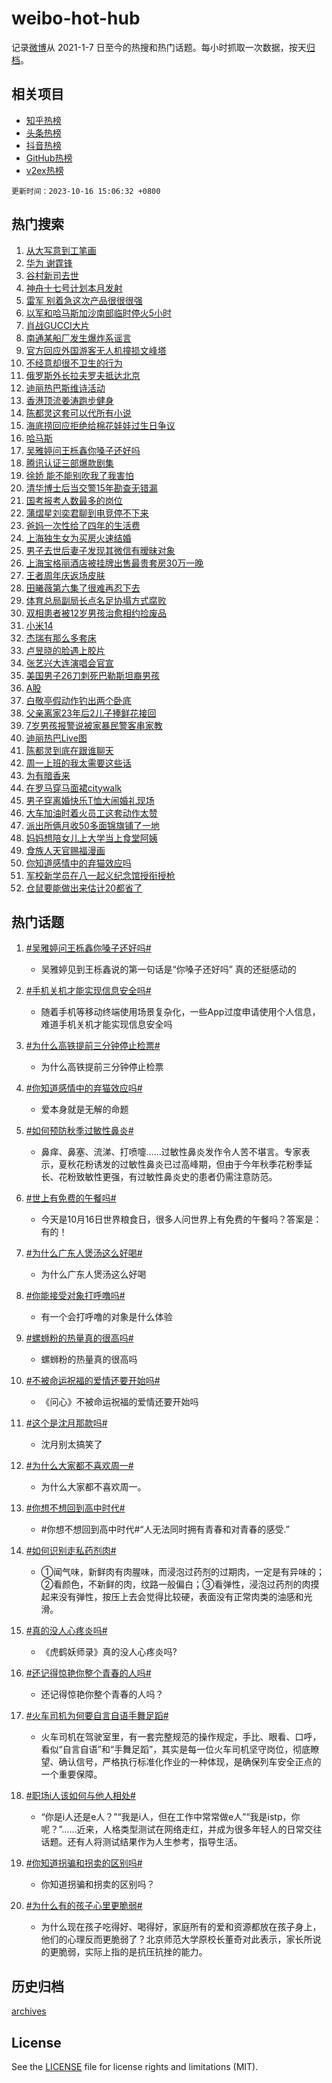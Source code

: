 # weibo-hot-hub

记录[微博](https://www.weibo.com)从 2021-1-7 日至今的热搜和热门话题。每小时抓取一次数据，按天[归档](archives)。

## 相关项目

- [知乎热榜](https://github.com/lonnyzhang423/zhihu-hot-hub)
- [头条热榜](https://github.com/lonnyzhang423/toutiao-hot-hub)
- [抖音热榜](https://github.com/lonnyzhang423/douyin-hot-hub)
- [GitHub热榜](https://github.com/lonnyzhang423/github-hot-hub)
- [v2ex热榜](https://github.com/lonnyzhang423/v2ex-hot-hub)


`更新时间：2023-10-16 15:06:32 +0800`

## 热门搜索

1. [从大写意到工笔画](https://m.weibo.cn/search?containerid=100103type%3D1%26t%3D10%26q%3D%23%E4%BB%8E%E5%A4%A7%E5%86%99%E6%84%8F%E5%88%B0%E5%B7%A5%E7%AC%94%E7%94%BB%23&stream_entry_id=51&isnewpage=1&extparam=seat%3D1%26filter_type%3Drealtimehot%26pos%3D0%26c_type%3D51%26q%3D%2523%25E4%25BB%258E%25E5%25A4%25A7%25E5%2586%2599%25E6%2584%258F%25E5%2588%25B0%25E5%25B7%25A5%25E7%25AC%2594%25E7%2594%25BB%2523%26dgr%3D0%26stream_entry_id%3D51%26cate%3D10103%26display_time%3D1697439991%26pre_seqid%3D1697439991009018437203)
1. [华为 谢霆锋](https://m.weibo.cn/search?containerid=100103type%3D1%26t%3D10%26q%3D%E5%8D%8E%E4%B8%BA+%E8%B0%A2%E9%9C%86%E9%94%8B&stream_entry_id=31&isnewpage=1&extparam=seat%3D1%26stream_entry_id%3D31%26c_type%3D31%26band_rank%3D1%26cate%3D5001%26filter_type%3Drealtimehot%26pos%3D0%26lcate%3D5001%26q%3D%25E5%258D%258E%25E4%25B8%25BA%2520%25E8%25B0%25A2%25E9%259C%2586%25E9%2594%258B%26dgr%3D0%26realpos%3D1%26flag%3D2%26display_time%3D1697439991%26pre_seqid%3D1697439991009018437203)
1. [谷村新司去世](https://m.weibo.cn/search?containerid=100103type%3D1%26t%3D10%26q%3D%23%E8%B0%B7%E6%9D%91%E6%96%B0%E5%8F%B8%E5%8E%BB%E4%B8%96%23&stream_entry_id=31&isnewpage=1&extparam=seat%3D1%26stream_entry_id%3D31%26c_type%3D31%26band_rank%3D2%26cate%3D5001%26filter_type%3Drealtimehot%26pos%3D1%26lcate%3D5001%26q%3D%2523%25E8%25B0%25B7%25E6%259D%2591%25E6%2596%25B0%25E5%258F%25B8%25E5%258E%25BB%25E4%25B8%2596%2523%26dgr%3D0%26realpos%3D2%26flag%3D1%26display_time%3D1697439991%26pre_seqid%3D1697439991009018437203)
1. [神舟十七号计划本月发射](https://m.weibo.cn/search?containerid=100103type%3D1%26t%3D10%26q%3D%23%E7%A5%9E%E8%88%9F%E5%8D%81%E4%B8%83%E5%8F%B7%E8%AE%A1%E5%88%92%E6%9C%AC%E6%9C%88%E5%8F%91%E5%B0%84%23&stream_entry_id=31&isnewpage=1&extparam=seat%3D1%26stream_entry_id%3D31%26c_type%3D31%26band_rank%3D3%26cate%3D5001%26filter_type%3Drealtimehot%26pos%3D2%26lcate%3D5001%26q%3D%2523%25E7%25A5%259E%25E8%2588%259F%25E5%258D%2581%25E4%25B8%2583%25E5%258F%25B7%25E8%25AE%25A1%25E5%2588%2592%25E6%259C%25AC%25E6%259C%2588%25E5%258F%2591%25E5%25B0%2584%2523%26dgr%3D0%26realpos%3D3%26flag%3D0%26display_time%3D1697439991%26pre_seqid%3D1697439991009018437203)
1. [雷军 别着急这次产品很很很强](https://m.weibo.cn/search?containerid=100103type%3D1%26t%3D10%26q%3D%E9%9B%B7%E5%86%9B+%E5%88%AB%E7%9D%80%E6%80%A5%E8%BF%99%E6%AC%A1%E4%BA%A7%E5%93%81%E5%BE%88%E5%BE%88%E5%BE%88%E5%BC%BA&stream_entry_id=31&isnewpage=1&extparam=seat%3D1%26stream_entry_id%3D31%26c_type%3D31%26band_rank%3D4%26cate%3D5001%26filter_type%3Drealtimehot%26pos%3D3%26lcate%3D5001%26q%3D%25E9%259B%25B7%25E5%2586%259B%2520%25E5%2588%25AB%25E7%259D%2580%25E6%2580%25A5%25E8%25BF%2599%25E6%25AC%25A1%25E4%25BA%25A7%25E5%2593%2581%25E5%25BE%2588%25E5%25BE%2588%25E5%25BE%2588%25E5%25BC%25BA%26dgr%3D0%26realpos%3D4%26flag%3D1%26display_time%3D1697439991%26pre_seqid%3D1697439991009018437203)
1. [以军和哈马斯加沙南部临时停火5小时](https://m.weibo.cn/search?containerid=100103type%3D1%26t%3D10%26q%3D%23%E4%BB%A5%E5%86%9B%E5%92%8C%E5%93%88%E9%A9%AC%E6%96%AF%E5%8A%A0%E6%B2%99%E5%8D%97%E9%83%A8%E4%B8%B4%E6%97%B6%E5%81%9C%E7%81%AB5%E5%B0%8F%E6%97%B6%23&stream_entry_id=31&isnewpage=1&extparam=seat%3D1%26stream_entry_id%3D31%26c_type%3D31%26band_rank%3D5%26cate%3D5001%26filter_type%3Drealtimehot%26pos%3D4%26lcate%3D5001%26q%3D%2523%25E4%25BB%25A5%25E5%2586%259B%25E5%2592%258C%25E5%2593%2588%25E9%25A9%25AC%25E6%2596%25AF%25E5%258A%25A0%25E6%25B2%2599%25E5%258D%2597%25E9%2583%25A8%25E4%25B8%25B4%25E6%2597%25B6%25E5%2581%259C%25E7%2581%25AB5%25E5%25B0%258F%25E6%2597%25B6%2523%26dgr%3D0%26realpos%3D5%26flag%3D1%26display_time%3D1697439991%26pre_seqid%3D1697439991009018437203)
1. [肖战GUCCI大片](https://m.weibo.cn/search?containerid=100103type%3D1%26t%3D10%26q%3D%E8%82%96%E6%88%98GUCCI%E5%A4%A7%E7%89%87&stream_entry_id=31&isnewpage=1&extparam=seat%3D1%26stream_entry_id%3D31%26c_type%3D31%26band_rank%3D6%26cate%3D5001%26filter_type%3Drealtimehot%26pos%3D5%26lcate%3D5001%26q%3D%25E8%2582%2596%25E6%2588%2598GUCCI%25E5%25A4%25A7%25E7%2589%2587%26dgr%3D0%26realpos%3D6%26flag%3D1%26display_time%3D1697439991%26pre_seqid%3D1697439991009018437203)
1. [南通某船厂发生爆炸系谣言](https://m.weibo.cn/search?containerid=100103type%3D1%26t%3D10%26q%3D%23%E5%8D%97%E9%80%9A%E6%9F%90%E8%88%B9%E5%8E%82%E5%8F%91%E7%94%9F%E7%88%86%E7%82%B8%E7%B3%BB%E8%B0%A3%E8%A8%80%23&stream_entry_id=31&isnewpage=1&extparam=seat%3D1%26stream_entry_id%3D31%26c_type%3D31%26band_rank%3D7%26cate%3D5001%26filter_type%3Drealtimehot%26is_ad_pos%3D1%26pos%3D6%26q%3D%2523%25E5%258D%2597%25E9%2580%259A%25E6%259F%2590%25E8%2588%25B9%25E5%258E%2582%25E5%258F%2591%25E7%2594%259F%25E7%2588%2586%25E7%2582%25B8%25E7%25B3%25BB%25E8%25B0%25A3%25E8%25A8%2580%2523%26dgr%3D0%26lcate%3D5001%26adid%3D207910%26display_time%3D1697439991%26pre_seqid%3D1697439991009018437203)
1. [官方回应外国游客无人机撞损文峰塔](https://m.weibo.cn/search?containerid=100103type%3D1%26t%3D10%26q%3D%23%E5%AE%98%E6%96%B9%E5%9B%9E%E5%BA%94%E5%A4%96%E5%9B%BD%E6%B8%B8%E5%AE%A2%E6%97%A0%E4%BA%BA%E6%9C%BA%E6%92%9E%E6%8D%9F%E6%96%87%E5%B3%B0%E5%A1%94%23&stream_entry_id=31&isnewpage=1&extparam=seat%3D1%26stream_entry_id%3D31%26c_type%3D31%26band_rank%3D7%26cate%3D5001%26filter_type%3Drealtimehot%26pos%3D7%26lcate%3D5001%26q%3D%2523%25E5%25AE%2598%25E6%2596%25B9%25E5%259B%259E%25E5%25BA%2594%25E5%25A4%2596%25E5%259B%25BD%25E6%25B8%25B8%25E5%25AE%25A2%25E6%2597%25A0%25E4%25BA%25BA%25E6%259C%25BA%25E6%2592%259E%25E6%258D%259F%25E6%2596%2587%25E5%25B3%25B0%25E5%25A1%2594%2523%26dgr%3D0%26realpos%3D7%26flag%3D1%26display_time%3D1697439991%26pre_seqid%3D1697439991009018437203)
1. [不经意却很不卫生的行为](https://m.weibo.cn/search?containerid=100103type%3D1%26t%3D10%26q%3D%23%E4%B8%8D%E7%BB%8F%E6%84%8F%E5%8D%B4%E5%BE%88%E4%B8%8D%E5%8D%AB%E7%94%9F%E7%9A%84%E8%A1%8C%E4%B8%BA%23&stream_entry_id=31&isnewpage=1&extparam=seat%3D1%26stream_entry_id%3D31%26c_type%3D31%26band_rank%3D8%26cate%3D5001%26filter_type%3Drealtimehot%26pos%3D8%26lcate%3D5001%26q%3D%2523%25E4%25B8%258D%25E7%25BB%258F%25E6%2584%258F%25E5%258D%25B4%25E5%25BE%2588%25E4%25B8%258D%25E5%258D%25AB%25E7%2594%259F%25E7%259A%2584%25E8%25A1%258C%25E4%25B8%25BA%2523%26dgr%3D0%26realpos%3D8%26flag%3D0%26display_time%3D1697439991%26pre_seqid%3D1697439991009018437203)
1. [俄罗斯外长拉夫罗夫抵达北京](https://m.weibo.cn/search?containerid=100103type%3D1%26t%3D10%26q%3D%23%E4%BF%84%E7%BD%97%E6%96%AF%E5%A4%96%E9%95%BF%E6%8B%89%E5%A4%AB%E7%BD%97%E5%A4%AB%E6%8A%B5%E8%BE%BE%E5%8C%97%E4%BA%AC%23&stream_entry_id=31&isnewpage=1&extparam=seat%3D1%26stream_entry_id%3D31%26c_type%3D31%26band_rank%3D9%26cate%3D5001%26filter_type%3Drealtimehot%26pos%3D9%26lcate%3D5001%26q%3D%2523%25E4%25BF%2584%25E7%25BD%2597%25E6%2596%25AF%25E5%25A4%2596%25E9%2595%25BF%25E6%258B%2589%25E5%25A4%25AB%25E7%25BD%2597%25E5%25A4%25AB%25E6%258A%25B5%25E8%25BE%25BE%25E5%258C%2597%25E4%25BA%25AC%2523%26dgr%3D0%26realpos%3D9%26flag%3D1%26display_time%3D1697439991%26pre_seqid%3D1697439991009018437203)
1. [迪丽热巴斯维诗活动](https://m.weibo.cn/search?containerid=100103type%3D1%26t%3D10%26q%3D%E8%BF%AA%E4%B8%BD%E7%83%AD%E5%B7%B4%E6%96%AF%E7%BB%B4%E8%AF%97%E6%B4%BB%E5%8A%A8&stream_entry_id=31&isnewpage=1&extparam=seat%3D1%26stream_entry_id%3D31%26c_type%3D31%26band_rank%3D10%26cate%3D5001%26filter_type%3Drealtimehot%26pos%3D10%26lcate%3D5001%26q%3D%25E8%25BF%25AA%25E4%25B8%25BD%25E7%2583%25AD%25E5%25B7%25B4%25E6%2596%25AF%25E7%25BB%25B4%25E8%25AF%2597%25E6%25B4%25BB%25E5%258A%25A8%26dgr%3D0%26realpos%3D10%26flag%3D1%26display_time%3D1697439991%26pre_seqid%3D1697439991009018437203)
1. [香港顶流姜涛跑步健身](https://m.weibo.cn/search?containerid=100103type%3D1%26t%3D10%26q%3D%23%E9%A6%99%E6%B8%AF%E9%A1%B6%E6%B5%81%E5%A7%9C%E6%B6%9B%E8%B7%91%E6%AD%A5%E5%81%A5%E8%BA%AB%23&stream_entry_id=31&isnewpage=1&extparam=seat%3D1%26stream_entry_id%3D31%26c_type%3D31%26band_rank%3D11%26cate%3D5001%26filter_type%3Drealtimehot%26pos%3D11%26lcate%3D5001%26q%3D%2523%25E9%25A6%2599%25E6%25B8%25AF%25E9%25A1%25B6%25E6%25B5%2581%25E5%25A7%259C%25E6%25B6%259B%25E8%25B7%2591%25E6%25AD%25A5%25E5%2581%25A5%25E8%25BA%25AB%2523%26dgr%3D0%26realpos%3D11%26flag%3D2%26display_time%3D1697439991%26pre_seqid%3D1697439991009018437203)
1. [陈都灵这套可以代所有小说](https://m.weibo.cn/search?containerid=100103type%3D1%26t%3D10%26q%3D%E9%99%88%E9%83%BD%E7%81%B5%E8%BF%99%E5%A5%97%E5%8F%AF%E4%BB%A5%E4%BB%A3%E6%89%80%E6%9C%89%E5%B0%8F%E8%AF%B4&stream_entry_id=31&isnewpage=1&extparam=seat%3D1%26stream_entry_id%3D31%26c_type%3D31%26band_rank%3D12%26cate%3D5001%26filter_type%3Drealtimehot%26pos%3D12%26lcate%3D5001%26q%3D%25E9%2599%2588%25E9%2583%25BD%25E7%2581%25B5%25E8%25BF%2599%25E5%25A5%2597%25E5%258F%25AF%25E4%25BB%25A5%25E4%25BB%25A3%25E6%2589%2580%25E6%259C%2589%25E5%25B0%258F%25E8%25AF%25B4%26dgr%3D0%26realpos%3D12%26flag%3D2%26display_time%3D1697439991%26pre_seqid%3D1697439991009018437203)
1. [海底捞回应拒绝给棉花娃娃过生日争议](https://m.weibo.cn/search?containerid=100103type%3D1%26t%3D10%26q%3D%23%E6%B5%B7%E5%BA%95%E6%8D%9E%E5%9B%9E%E5%BA%94%E6%8B%92%E7%BB%9D%E7%BB%99%E6%A3%89%E8%8A%B1%E5%A8%83%E5%A8%83%E8%BF%87%E7%94%9F%E6%97%A5%E4%BA%89%E8%AE%AE%23&stream_entry_id=31&isnewpage=1&extparam=seat%3D1%26stream_entry_id%3D31%26c_type%3D31%26band_rank%3D13%26cate%3D5001%26filter_type%3Drealtimehot%26pos%3D13%26lcate%3D5001%26q%3D%2523%25E6%25B5%25B7%25E5%25BA%2595%25E6%258D%259E%25E5%259B%259E%25E5%25BA%2594%25E6%258B%2592%25E7%25BB%259D%25E7%25BB%2599%25E6%25A3%2589%25E8%258A%25B1%25E5%25A8%2583%25E5%25A8%2583%25E8%25BF%2587%25E7%2594%259F%25E6%2597%25A5%25E4%25BA%2589%25E8%25AE%25AE%2523%26dgr%3D0%26realpos%3D13%26flag%3D2%26display_time%3D1697439991%26pre_seqid%3D1697439991009018437203)
1. [哈马斯](https://m.weibo.cn/search?containerid=100103type%3D1%26t%3D10%26q%3D%23%E5%93%88%E9%A9%AC%E6%96%AF%23&stream_entry_id=31&isnewpage=1&extparam=seat%3D1%26stream_entry_id%3D31%26c_type%3D31%26band_rank%3D14%26cate%3D5001%26filter_type%3Drealtimehot%26pos%3D14%26lcate%3D5001%26q%3D%2523%25E5%2593%2588%25E9%25A9%25AC%25E6%2596%25AF%2523%26dgr%3D0%26realpos%3D14%26flag%3D0%26display_time%3D1697439991%26pre_seqid%3D1697439991009018437203)
1. [吴雅婷问王栎鑫你嗓子还好吗](https://m.weibo.cn/search?containerid=100103type%3D1%26t%3D10%26q%3D%23%E5%90%B4%E9%9B%85%E5%A9%B7%E9%97%AE%E7%8E%8B%E6%A0%8E%E9%91%AB%E4%BD%A0%E5%97%93%E5%AD%90%E8%BF%98%E5%A5%BD%E5%90%97%23&stream_entry_id=31&isnewpage=1&extparam=seat%3D1%26stream_entry_id%3D31%26c_type%3D31%26band_rank%3D15%26cate%3D5001%26filter_type%3Drealtimehot%26pos%3D15%26lcate%3D5001%26q%3D%2523%25E5%2590%25B4%25E9%259B%2585%25E5%25A9%25B7%25E9%2597%25AE%25E7%258E%258B%25E6%25A0%258E%25E9%2591%25AB%25E4%25BD%25A0%25E5%2597%2593%25E5%25AD%2590%25E8%25BF%2598%25E5%25A5%25BD%25E5%2590%2597%2523%26dgr%3D0%26realpos%3D15%26flag%3D2%26display_time%3D1697439991%26pre_seqid%3D1697439991009018437203)
1. [腾讯认证三部爆款剧集](https://m.weibo.cn/search?containerid=100103type%3D1%26t%3D10%26q%3D%23%E8%85%BE%E8%AE%AF%E8%AE%A4%E8%AF%81%E4%B8%89%E9%83%A8%E7%88%86%E6%AC%BE%E5%89%A7%E9%9B%86%23&stream_entry_id=31&isnewpage=1&extparam=seat%3D1%26stream_entry_id%3D31%26c_type%3D31%26band_rank%3D16%26cate%3D5001%26filter_type%3Drealtimehot%26pos%3D16%26lcate%3D5001%26q%3D%2523%25E8%2585%25BE%25E8%25AE%25AF%25E8%25AE%25A4%25E8%25AF%2581%25E4%25B8%2589%25E9%2583%25A8%25E7%2588%2586%25E6%25AC%25BE%25E5%2589%25A7%25E9%259B%2586%2523%26dgr%3D0%26realpos%3D16%26flag%3D0%26display_time%3D1697439991%26pre_seqid%3D1697439991009018437203)
1. [徐娇 能不能别吹我了我害怕](https://m.weibo.cn/search?containerid=100103type%3D1%26t%3D10%26q%3D%E5%BE%90%E5%A8%87+%E8%83%BD%E4%B8%8D%E8%83%BD%E5%88%AB%E5%90%B9%E6%88%91%E4%BA%86%E6%88%91%E5%AE%B3%E6%80%95&stream_entry_id=31&isnewpage=1&extparam=seat%3D1%26stream_entry_id%3D31%26c_type%3D31%26band_rank%3D17%26cate%3D5001%26filter_type%3Drealtimehot%26pos%3D17%26lcate%3D5001%26q%3D%25E5%25BE%2590%25E5%25A8%2587%2520%25E8%2583%25BD%25E4%25B8%258D%25E8%2583%25BD%25E5%2588%25AB%25E5%2590%25B9%25E6%2588%2591%25E4%25BA%2586%25E6%2588%2591%25E5%25AE%25B3%25E6%2580%2595%26dgr%3D0%26realpos%3D17%26flag%3D2%26display_time%3D1697439991%26pre_seqid%3D1697439991009018437203)
1. [清华博士后当交警15年勘查无错漏](https://m.weibo.cn/search?containerid=100103type%3D1%26t%3D10%26q%3D%23%E6%B8%85%E5%8D%8E%E5%8D%9A%E5%A3%AB%E5%90%8E%E5%BD%93%E4%BA%A4%E8%AD%A615%E5%B9%B4%E5%8B%98%E6%9F%A5%E6%97%A0%E9%94%99%E6%BC%8F%23&stream_entry_id=31&isnewpage=1&extparam=seat%3D1%26stream_entry_id%3D31%26c_type%3D31%26band_rank%3D18%26cate%3D5001%26filter_type%3Drealtimehot%26pos%3D18%26lcate%3D5001%26q%3D%2523%25E6%25B8%2585%25E5%258D%258E%25E5%258D%259A%25E5%25A3%25AB%25E5%2590%258E%25E5%25BD%2593%25E4%25BA%25A4%25E8%25AD%25A615%25E5%25B9%25B4%25E5%258B%2598%25E6%259F%25A5%25E6%2597%25A0%25E9%2594%2599%25E6%25BC%258F%2523%26dgr%3D0%26realpos%3D18%26flag%3D32768%26display_time%3D1697439991%26pre_seqid%3D1697439991009018437203)
1. [国考报考人数最多的岗位](https://m.weibo.cn/search?containerid=100103type%3D1%26t%3D10%26q%3D%23%E5%9B%BD%E8%80%83%E6%8A%A5%E8%80%83%E4%BA%BA%E6%95%B0%E6%9C%80%E5%A4%9A%E7%9A%84%E5%B2%97%E4%BD%8D%23&stream_entry_id=31&isnewpage=1&extparam=seat%3D1%26stream_entry_id%3D31%26c_type%3D31%26band_rank%3D19%26cate%3D5001%26filter_type%3Drealtimehot%26pos%3D19%26lcate%3D5001%26q%3D%2523%25E5%259B%25BD%25E8%2580%2583%25E6%258A%25A5%25E8%2580%2583%25E4%25BA%25BA%25E6%2595%25B0%25E6%259C%2580%25E5%25A4%259A%25E7%259A%2584%25E5%25B2%2597%25E4%25BD%258D%2523%26dgr%3D0%26realpos%3D19%26flag%3D0%26display_time%3D1697439991%26pre_seqid%3D1697439991009018437203)
1. [蒲熠星刘奕君聊到电竞停不下来](https://m.weibo.cn/search?containerid=100103type%3D1%26t%3D10%26q%3D%23%E8%92%B2%E7%86%A0%E6%98%9F%E5%88%98%E5%A5%95%E5%90%9B%E8%81%8A%E5%88%B0%E7%94%B5%E7%AB%9E%E5%81%9C%E4%B8%8D%E4%B8%8B%E6%9D%A5%23&stream_entry_id=31&isnewpage=1&extparam=seat%3D1%26stream_entry_id%3D31%26c_type%3D31%26band_rank%3D20%26cate%3D5001%26filter_type%3Drealtimehot%26pos%3D20%26lcate%3D5001%26q%3D%2523%25E8%2592%25B2%25E7%2586%25A0%25E6%2598%259F%25E5%2588%2598%25E5%25A5%2595%25E5%2590%259B%25E8%2581%258A%25E5%2588%25B0%25E7%2594%25B5%25E7%25AB%259E%25E5%2581%259C%25E4%25B8%258D%25E4%25B8%258B%25E6%259D%25A5%2523%26dgr%3D0%26realpos%3D20%26flag%3D1%26display_time%3D1697439991%26pre_seqid%3D1697439991009018437203)
1. [爸妈一次性给了四年的生活费](https://m.weibo.cn/search?containerid=100103type%3D1%26t%3D10%26q%3D%23%E7%88%B8%E5%A6%88%E4%B8%80%E6%AC%A1%E6%80%A7%E7%BB%99%E4%BA%86%E5%9B%9B%E5%B9%B4%E7%9A%84%E7%94%9F%E6%B4%BB%E8%B4%B9%23&stream_entry_id=31&isnewpage=1&extparam=seat%3D1%26stream_entry_id%3D31%26c_type%3D31%26band_rank%3D21%26cate%3D5001%26filter_type%3Drealtimehot%26pos%3D21%26lcate%3D5001%26q%3D%2523%25E7%2588%25B8%25E5%25A6%2588%25E4%25B8%2580%25E6%25AC%25A1%25E6%2580%25A7%25E7%25BB%2599%25E4%25BA%2586%25E5%259B%259B%25E5%25B9%25B4%25E7%259A%2584%25E7%2594%259F%25E6%25B4%25BB%25E8%25B4%25B9%2523%26dgr%3D0%26realpos%3D21%26flag%3D0%26display_time%3D1697439991%26pre_seqid%3D1697439991009018437203)
1. [上海独生女为买房火速结婚](https://m.weibo.cn/search?containerid=100103type%3D1%26t%3D10%26q%3D%23%E4%B8%8A%E6%B5%B7%E7%8B%AC%E7%94%9F%E5%A5%B3%E4%B8%BA%E4%B9%B0%E6%88%BF%E7%81%AB%E9%80%9F%E7%BB%93%E5%A9%9A%23&stream_entry_id=31&isnewpage=1&extparam=seat%3D1%26stream_entry_id%3D31%26c_type%3D31%26band_rank%3D22%26cate%3D5001%26filter_type%3Drealtimehot%26pos%3D22%26lcate%3D5001%26q%3D%2523%25E4%25B8%258A%25E6%25B5%25B7%25E7%258B%25AC%25E7%2594%259F%25E5%25A5%25B3%25E4%25B8%25BA%25E4%25B9%25B0%25E6%2588%25BF%25E7%2581%25AB%25E9%2580%259F%25E7%25BB%2593%25E5%25A9%259A%2523%26dgr%3D0%26realpos%3D22%26flag%3D1%26display_time%3D1697439991%26pre_seqid%3D1697439991009018437203)
1. [男子去世后妻子发现其微信有暧昧对象](https://m.weibo.cn/search?containerid=100103type%3D1%26t%3D10%26q%3D%23%E7%94%B7%E5%AD%90%E5%8E%BB%E4%B8%96%E5%90%8E%E5%A6%BB%E5%AD%90%E5%8F%91%E7%8E%B0%E5%85%B6%E5%BE%AE%E4%BF%A1%E6%9C%89%E6%9A%A7%E6%98%A7%E5%AF%B9%E8%B1%A1%23&stream_entry_id=31&isnewpage=1&extparam=seat%3D1%26stream_entry_id%3D31%26c_type%3D31%26band_rank%3D23%26cate%3D5001%26filter_type%3Drealtimehot%26pos%3D23%26lcate%3D5001%26q%3D%2523%25E7%2594%25B7%25E5%25AD%2590%25E5%258E%25BB%25E4%25B8%2596%25E5%2590%258E%25E5%25A6%25BB%25E5%25AD%2590%25E5%258F%2591%25E7%258E%25B0%25E5%2585%25B6%25E5%25BE%25AE%25E4%25BF%25A1%25E6%259C%2589%25E6%259A%25A7%25E6%2598%25A7%25E5%25AF%25B9%25E8%25B1%25A1%2523%26dgr%3D0%26realpos%3D23%26flag%3D0%26display_time%3D1697439991%26pre_seqid%3D1697439991009018437203)
1. [上海宝格丽酒店被挂牌出售最贵套房30万一晚](https://m.weibo.cn/search?containerid=100103type%3D1%26t%3D10%26q%3D%23%E4%B8%8A%E6%B5%B7%E5%AE%9D%E6%A0%BC%E4%B8%BD%E9%85%92%E5%BA%97%E8%A2%AB%E6%8C%82%E7%89%8C%E5%87%BA%E5%94%AE%E6%9C%80%E8%B4%B5%E5%A5%97%E6%88%BF30%E4%B8%87%E4%B8%80%E6%99%9A%23&stream_entry_id=31&isnewpage=1&extparam=seat%3D1%26stream_entry_id%3D31%26c_type%3D31%26band_rank%3D24%26cate%3D5001%26filter_type%3Drealtimehot%26pos%3D24%26lcate%3D5001%26q%3D%2523%25E4%25B8%258A%25E6%25B5%25B7%25E5%25AE%259D%25E6%25A0%25BC%25E4%25B8%25BD%25E9%2585%2592%25E5%25BA%2597%25E8%25A2%25AB%25E6%258C%2582%25E7%2589%258C%25E5%2587%25BA%25E5%2594%25AE%25E6%259C%2580%25E8%25B4%25B5%25E5%25A5%2597%25E6%2588%25BF30%25E4%25B8%2587%25E4%25B8%2580%25E6%2599%259A%2523%26dgr%3D0%26realpos%3D24%26flag%3D0%26display_time%3D1697439991%26pre_seqid%3D1697439991009018437203)
1. [王者周年庆返场皮肤](https://m.weibo.cn/search?containerid=100103type%3D1%26t%3D10%26q%3D%23%E7%8E%8B%E8%80%85%E5%91%A8%E5%B9%B4%E5%BA%86%E8%BF%94%E5%9C%BA%E7%9A%AE%E8%82%A4%23&stream_entry_id=31&isnewpage=1&extparam=seat%3D1%26stream_entry_id%3D31%26c_type%3D31%26band_rank%3D25%26cate%3D5001%26filter_type%3Drealtimehot%26pos%3D25%26lcate%3D5001%26q%3D%2523%25E7%258E%258B%25E8%2580%2585%25E5%2591%25A8%25E5%25B9%25B4%25E5%25BA%2586%25E8%25BF%2594%25E5%259C%25BA%25E7%259A%25AE%25E8%2582%25A4%2523%26dgr%3D0%26realpos%3D25%26flag%3D1%26display_time%3D1697439991%26pre_seqid%3D1697439991009018437203)
1. [田曦薇第六集了很难再忍下去](https://m.weibo.cn/search?containerid=100103type%3D1%26t%3D10%26q%3D%23%E7%94%B0%E6%9B%A6%E8%96%87%E7%AC%AC%E5%85%AD%E9%9B%86%E4%BA%86%E5%BE%88%E9%9A%BE%E5%86%8D%E5%BF%8D%E4%B8%8B%E5%8E%BB%23&stream_entry_id=31&isnewpage=1&extparam=seat%3D1%26stream_entry_id%3D31%26c_type%3D31%26band_rank%3D26%26cate%3D5001%26filter_type%3Drealtimehot%26pos%3D26%26lcate%3D5001%26q%3D%2523%25E7%2594%25B0%25E6%259B%25A6%25E8%2596%2587%25E7%25AC%25AC%25E5%2585%25AD%25E9%259B%2586%25E4%25BA%2586%25E5%25BE%2588%25E9%259A%25BE%25E5%2586%258D%25E5%25BF%258D%25E4%25B8%258B%25E5%258E%25BB%2523%26dgr%3D0%26realpos%3D26%26flag%3D1%26display_time%3D1697439991%26pre_seqid%3D1697439991009018437203)
1. [体育总局副局长点名足协塌方式腐败](https://m.weibo.cn/search?containerid=100103type%3D1%26t%3D10%26q%3D%23%E4%BD%93%E8%82%B2%E6%80%BB%E5%B1%80%E5%89%AF%E5%B1%80%E9%95%BF%E7%82%B9%E5%90%8D%E8%B6%B3%E5%8D%8F%E5%A1%8C%E6%96%B9%E5%BC%8F%E8%85%90%E8%B4%A5%23&stream_entry_id=31&isnewpage=1&extparam=seat%3D1%26stream_entry_id%3D31%26c_type%3D31%26band_rank%3D27%26cate%3D5001%26filter_type%3Drealtimehot%26pos%3D27%26lcate%3D5001%26q%3D%2523%25E4%25BD%2593%25E8%2582%25B2%25E6%2580%25BB%25E5%25B1%2580%25E5%2589%25AF%25E5%25B1%2580%25E9%2595%25BF%25E7%2582%25B9%25E5%2590%258D%25E8%25B6%25B3%25E5%258D%258F%25E5%25A1%258C%25E6%2596%25B9%25E5%25BC%258F%25E8%2585%2590%25E8%25B4%25A5%2523%26dgr%3D0%26realpos%3D27%26flag%3D1%26display_time%3D1697439991%26pre_seqid%3D1697439991009018437203)
1. [双相患者被12岁男孩治愈相约捡废品](https://m.weibo.cn/search?containerid=100103type%3D1%26t%3D10%26q%3D%23%E5%8F%8C%E7%9B%B8%E6%82%A3%E8%80%85%E8%A2%AB12%E5%B2%81%E7%94%B7%E5%AD%A9%E6%B2%BB%E6%84%88%E7%9B%B8%E7%BA%A6%E6%8D%A1%E5%BA%9F%E5%93%81%23&stream_entry_id=31&isnewpage=1&extparam=seat%3D1%26stream_entry_id%3D31%26c_type%3D31%26band_rank%3D28%26cate%3D5001%26filter_type%3Drealtimehot%26pos%3D28%26lcate%3D5001%26q%3D%2523%25E5%258F%258C%25E7%259B%25B8%25E6%2582%25A3%25E8%2580%2585%25E8%25A2%25AB12%25E5%25B2%2581%25E7%2594%25B7%25E5%25AD%25A9%25E6%25B2%25BB%25E6%2584%2588%25E7%259B%25B8%25E7%25BA%25A6%25E6%258D%25A1%25E5%25BA%259F%25E5%2593%2581%2523%26dgr%3D0%26realpos%3D28%26flag%3D32768%26display_time%3D1697439991%26pre_seqid%3D1697439991009018437203)
1. [小米14](https://m.weibo.cn/search?containerid=100103type%3D1%26t%3D10%26q%3D%E5%B0%8F%E7%B1%B314&stream_entry_id=31&isnewpage=1&extparam=seat%3D1%26stream_entry_id%3D31%26c_type%3D31%26band_rank%3D29%26cate%3D5001%26filter_type%3Drealtimehot%26pos%3D29%26lcate%3D5001%26q%3D%25E5%25B0%258F%25E7%25B1%25B314%26dgr%3D0%26realpos%3D29%26flag%3D0%26display_time%3D1697439991%26pre_seqid%3D1697439991009018437203)
1. [杰瑞有那么多套床](https://m.weibo.cn/search?containerid=100103type%3D1%26t%3D10%26q%3D%E6%9D%B0%E7%91%9E%E6%9C%89%E9%82%A3%E4%B9%88%E5%A4%9A%E5%A5%97%E5%BA%8A&stream_entry_id=31&isnewpage=1&extparam=seat%3D1%26stream_entry_id%3D31%26c_type%3D31%26band_rank%3D30%26cate%3D5001%26filter_type%3Drealtimehot%26pos%3D30%26lcate%3D5001%26q%3D%25E6%259D%25B0%25E7%2591%259E%25E6%259C%2589%25E9%2582%25A3%25E4%25B9%2588%25E5%25A4%259A%25E5%25A5%2597%25E5%25BA%258A%26dgr%3D0%26realpos%3D30%26flag%3D1%26display_time%3D1697439991%26pre_seqid%3D1697439991009018437203)
1. [卢昱晓的脸遇上胶片](https://m.weibo.cn/search?containerid=100103type%3D1%26t%3D10%26q%3D%E5%8D%A2%E6%98%B1%E6%99%93%E7%9A%84%E8%84%B8%E9%81%87%E4%B8%8A%E8%83%B6%E7%89%87&stream_entry_id=31&isnewpage=1&extparam=seat%3D1%26stream_entry_id%3D31%26c_type%3D31%26band_rank%3D31%26cate%3D5001%26filter_type%3Drealtimehot%26pos%3D31%26lcate%3D5001%26q%3D%25E5%258D%25A2%25E6%2598%25B1%25E6%2599%2593%25E7%259A%2584%25E8%2584%25B8%25E9%2581%2587%25E4%25B8%258A%25E8%2583%25B6%25E7%2589%2587%26dgr%3D0%26realpos%3D31%26flag%3D1%26display_time%3D1697439991%26pre_seqid%3D1697439991009018437203)
1. [张艺兴大连演唱会官宣](https://m.weibo.cn/search?containerid=100103type%3D1%26t%3D10%26q%3D%23%E5%BC%A0%E8%89%BA%E5%85%B4%E5%A4%A7%E8%BF%9E%E6%BC%94%E5%94%B1%E4%BC%9A%E5%AE%98%E5%AE%A3%23&stream_entry_id=31&isnewpage=1&extparam=seat%3D1%26stream_entry_id%3D31%26c_type%3D31%26band_rank%3D32%26cate%3D5001%26filter_type%3Drealtimehot%26pos%3D32%26lcate%3D5001%26q%3D%2523%25E5%25BC%25A0%25E8%2589%25BA%25E5%2585%25B4%25E5%25A4%25A7%25E8%25BF%259E%25E6%25BC%2594%25E5%2594%25B1%25E4%25BC%259A%25E5%25AE%2598%25E5%25AE%25A3%2523%26dgr%3D0%26realpos%3D32%26flag%3D1%26display_time%3D1697439991%26pre_seqid%3D1697439991009018437203)
1. [美国男子26刀刺死巴勒斯坦裔男孩](https://m.weibo.cn/search?containerid=100103type%3D1%26t%3D10%26q%3D%23%E7%BE%8E%E5%9B%BD%E7%94%B7%E5%AD%9026%E5%88%80%E5%88%BA%E6%AD%BB%E5%B7%B4%E5%8B%92%E6%96%AF%E5%9D%A6%E8%A3%94%E7%94%B7%E5%AD%A9%23&stream_entry_id=31&isnewpage=1&extparam=seat%3D1%26stream_entry_id%3D31%26c_type%3D31%26band_rank%3D33%26cate%3D5001%26filter_type%3Drealtimehot%26pos%3D33%26lcate%3D5001%26q%3D%2523%25E7%25BE%258E%25E5%259B%25BD%25E7%2594%25B7%25E5%25AD%259026%25E5%2588%2580%25E5%2588%25BA%25E6%25AD%25BB%25E5%25B7%25B4%25E5%258B%2592%25E6%2596%25AF%25E5%259D%25A6%25E8%25A3%2594%25E7%2594%25B7%25E5%25AD%25A9%2523%26dgr%3D0%26realpos%3D33%26flag%3D0%26display_time%3D1697439991%26pre_seqid%3D1697439991009018437203)
1. [A股](https://m.weibo.cn/search?containerid=100103type%3D1%26t%3D10%26q%3DA%E8%82%A1&stream_entry_id=31&isnewpage=1&extparam=seat%3D1%26stream_entry_id%3D31%26c_type%3D31%26band_rank%3D34%26cate%3D5001%26filter_type%3Drealtimehot%26pos%3D34%26lcate%3D5001%26q%3DA%25E8%2582%25A1%26dgr%3D0%26realpos%3D34%26flag%3D0%26display_time%3D1697439991%26pre_seqid%3D1697439991009018437203)
1. [白敬亭假动作钓出两个卧底](https://m.weibo.cn/search?containerid=100103type%3D1%26t%3D10%26q%3D%23%E7%99%BD%E6%95%AC%E4%BA%AD%E5%81%87%E5%8A%A8%E4%BD%9C%E9%92%93%E5%87%BA%E4%B8%A4%E4%B8%AA%E5%8D%A7%E5%BA%95%23&stream_entry_id=31&isnewpage=1&extparam=seat%3D1%26stream_entry_id%3D31%26c_type%3D31%26band_rank%3D35%26cate%3D5001%26filter_type%3Drealtimehot%26pos%3D35%26lcate%3D5001%26q%3D%2523%25E7%2599%25BD%25E6%2595%25AC%25E4%25BA%25AD%25E5%2581%2587%25E5%258A%25A8%25E4%25BD%259C%25E9%2592%2593%25E5%2587%25BA%25E4%25B8%25A4%25E4%25B8%25AA%25E5%258D%25A7%25E5%25BA%2595%2523%26dgr%3D0%26realpos%3D35%26flag%3D0%26display_time%3D1697439991%26pre_seqid%3D1697439991009018437203)
1. [父亲离家23年后2儿子捧鲜花接回](https://m.weibo.cn/search?containerid=100103type%3D1%26t%3D10%26q%3D%23%E7%88%B6%E4%BA%B2%E7%A6%BB%E5%AE%B623%E5%B9%B4%E5%90%8E2%E5%84%BF%E5%AD%90%E6%8D%A7%E9%B2%9C%E8%8A%B1%E6%8E%A5%E5%9B%9E%23&stream_entry_id=31&isnewpage=1&extparam=seat%3D1%26stream_entry_id%3D31%26c_type%3D31%26band_rank%3D36%26cate%3D5001%26filter_type%3Drealtimehot%26pos%3D36%26lcate%3D5001%26q%3D%2523%25E7%2588%25B6%25E4%25BA%25B2%25E7%25A6%25BB%25E5%25AE%25B623%25E5%25B9%25B4%25E5%2590%258E2%25E5%2584%25BF%25E5%25AD%2590%25E6%258D%25A7%25E9%25B2%259C%25E8%258A%25B1%25E6%258E%25A5%25E5%259B%259E%2523%26dgr%3D0%26realpos%3D36%26flag%3D32768%26display_time%3D1697439991%26pre_seqid%3D1697439991009018437203)
1. [7岁男孩报警说被家暴民警客串家教](https://m.weibo.cn/search?containerid=100103type%3D1%26t%3D10%26q%3D%237%E5%B2%81%E7%94%B7%E5%AD%A9%E6%8A%A5%E8%AD%A6%E8%AF%B4%E8%A2%AB%E5%AE%B6%E6%9A%B4%E6%B0%91%E8%AD%A6%E5%AE%A2%E4%B8%B2%E5%AE%B6%E6%95%99%23&stream_entry_id=31&isnewpage=1&extparam=seat%3D1%26stream_entry_id%3D31%26c_type%3D31%26band_rank%3D37%26cate%3D5001%26filter_type%3Drealtimehot%26pos%3D37%26lcate%3D5001%26q%3D%25237%25E5%25B2%2581%25E7%2594%25B7%25E5%25AD%25A9%25E6%258A%25A5%25E8%25AD%25A6%25E8%25AF%25B4%25E8%25A2%25AB%25E5%25AE%25B6%25E6%259A%25B4%25E6%25B0%2591%25E8%25AD%25A6%25E5%25AE%25A2%25E4%25B8%25B2%25E5%25AE%25B6%25E6%2595%2599%2523%26dgr%3D0%26realpos%3D37%26flag%3D32768%26display_time%3D1697439991%26pre_seqid%3D1697439991009018437203)
1. [迪丽热巴Live图](https://m.weibo.cn/search?containerid=100103type%3D1%26t%3D10%26q%3D%23%E8%BF%AA%E4%B8%BD%E7%83%AD%E5%B7%B4Live%E5%9B%BE%23&stream_entry_id=31&isnewpage=1&extparam=seat%3D1%26stream_entry_id%3D31%26c_type%3D31%26band_rank%3D38%26cate%3D5001%26filter_type%3Drealtimehot%26pos%3D38%26lcate%3D5001%26q%3D%2523%25E8%25BF%25AA%25E4%25B8%25BD%25E7%2583%25AD%25E5%25B7%25B4Live%25E5%259B%25BE%2523%26dgr%3D0%26realpos%3D38%26flag%3D0%26display_time%3D1697439991%26pre_seqid%3D1697439991009018437203)
1. [陈都灵到底在跟谁聊天](https://m.weibo.cn/search?containerid=100103type%3D1%26t%3D10%26q%3D%23%E9%99%88%E9%83%BD%E7%81%B5%E5%88%B0%E5%BA%95%E5%9C%A8%E8%B7%9F%E8%B0%81%E8%81%8A%E5%A4%A9%23&stream_entry_id=31&isnewpage=1&extparam=seat%3D1%26stream_entry_id%3D31%26c_type%3D31%26band_rank%3D39%26cate%3D5001%26filter_type%3Drealtimehot%26pos%3D39%26lcate%3D5001%26q%3D%2523%25E9%2599%2588%25E9%2583%25BD%25E7%2581%25B5%25E5%2588%25B0%25E5%25BA%2595%25E5%259C%25A8%25E8%25B7%259F%25E8%25B0%2581%25E8%2581%258A%25E5%25A4%25A9%2523%26dgr%3D0%26realpos%3D39%26flag%3D1%26display_time%3D1697439991%26pre_seqid%3D1697439991009018437203)
1. [周一上班的我太需要这些话](https://m.weibo.cn/search?containerid=100103type%3D1%26t%3D10%26q%3D%23%E5%91%A8%E4%B8%80%E4%B8%8A%E7%8F%AD%E7%9A%84%E6%88%91%E5%A4%AA%E9%9C%80%E8%A6%81%E8%BF%99%E4%BA%9B%E8%AF%9D%23&stream_entry_id=31&isnewpage=1&extparam=seat%3D1%26stream_entry_id%3D31%26c_type%3D31%26band_rank%3D40%26cate%3D5001%26filter_type%3Drealtimehot%26pos%3D40%26lcate%3D5001%26q%3D%2523%25E5%2591%25A8%25E4%25B8%2580%25E4%25B8%258A%25E7%258F%25AD%25E7%259A%2584%25E6%2588%2591%25E5%25A4%25AA%25E9%259C%2580%25E8%25A6%2581%25E8%25BF%2599%25E4%25BA%259B%25E8%25AF%259D%2523%26dgr%3D0%26realpos%3D40%26flag%3D0%26display_time%3D1697439991%26pre_seqid%3D1697439991009018437203)
1. [为有暗香来](https://m.weibo.cn/search?containerid=100103type%3D1%26t%3D10%26q%3D%E4%B8%BA%E6%9C%89%E6%9A%97%E9%A6%99%E6%9D%A5&stream_entry_id=31&isnewpage=1&extparam=seat%3D1%26stream_entry_id%3D31%26c_type%3D31%26band_rank%3D41%26cate%3D5001%26filter_type%3Drealtimehot%26pos%3D41%26lcate%3D5001%26q%3D%25E4%25B8%25BA%25E6%259C%2589%25E6%259A%2597%25E9%25A6%2599%25E6%259D%25A5%26dgr%3D0%26realpos%3D41%26flag%3D0%26display_time%3D1697439991%26pre_seqid%3D1697439991009018437203)
1. [在罗马穿马面裙citywalk](https://m.weibo.cn/search?containerid=100103type%3D1%26t%3D10%26q%3D%E5%9C%A8%E7%BD%97%E9%A9%AC%E7%A9%BF%E9%A9%AC%E9%9D%A2%E8%A3%99citywalk&stream_entry_id=31&isnewpage=1&extparam=seat%3D1%26stream_entry_id%3D31%26c_type%3D31%26band_rank%3D42%26cate%3D5001%26filter_type%3Drealtimehot%26pos%3D42%26lcate%3D5001%26q%3D%25E5%259C%25A8%25E7%25BD%2597%25E9%25A9%25AC%25E7%25A9%25BF%25E9%25A9%25AC%25E9%259D%25A2%25E8%25A3%2599citywalk%26dgr%3D0%26realpos%3D42%26flag%3D1%26display_time%3D1697439991%26pre_seqid%3D1697439991009018437203)
1. [男子穿离婚快乐T恤大闹婚礼现场](https://m.weibo.cn/search?containerid=100103type%3D1%26t%3D10%26q%3D%23%E7%94%B7%E5%AD%90%E7%A9%BF%E7%A6%BB%E5%A9%9A%E5%BF%AB%E4%B9%90T%E6%81%A4%E5%A4%A7%E9%97%B9%E5%A9%9A%E7%A4%BC%E7%8E%B0%E5%9C%BA%23&stream_entry_id=31&isnewpage=1&extparam=seat%3D1%26stream_entry_id%3D31%26c_type%3D31%26band_rank%3D43%26cate%3D5001%26filter_type%3Drealtimehot%26pos%3D43%26lcate%3D5001%26q%3D%2523%25E7%2594%25B7%25E5%25AD%2590%25E7%25A9%25BF%25E7%25A6%25BB%25E5%25A9%259A%25E5%25BF%25AB%25E4%25B9%2590T%25E6%2581%25A4%25E5%25A4%25A7%25E9%2597%25B9%25E5%25A9%259A%25E7%25A4%25BC%25E7%258E%25B0%25E5%259C%25BA%2523%26dgr%3D0%26realpos%3D43%26flag%3D0%26display_time%3D1697439991%26pre_seqid%3D1697439991009018437203)
1. [大车加油时着火员工这套动作太赞](https://m.weibo.cn/search?containerid=100103type%3D1%26t%3D10%26q%3D%23%E5%A4%A7%E8%BD%A6%E5%8A%A0%E6%B2%B9%E6%97%B6%E7%9D%80%E7%81%AB%E5%91%98%E5%B7%A5%E8%BF%99%E5%A5%97%E5%8A%A8%E4%BD%9C%E5%A4%AA%E8%B5%9E%23&stream_entry_id=31&isnewpage=1&extparam=seat%3D1%26stream_entry_id%3D31%26c_type%3D31%26band_rank%3D44%26cate%3D5001%26filter_type%3Drealtimehot%26pos%3D44%26lcate%3D5001%26q%3D%2523%25E5%25A4%25A7%25E8%25BD%25A6%25E5%258A%25A0%25E6%25B2%25B9%25E6%2597%25B6%25E7%259D%2580%25E7%2581%25AB%25E5%2591%2598%25E5%25B7%25A5%25E8%25BF%2599%25E5%25A5%2597%25E5%258A%25A8%25E4%25BD%259C%25E5%25A4%25AA%25E8%25B5%259E%2523%26dgr%3D0%26realpos%3D44%26flag%3D32768%26display_time%3D1697439991%26pre_seqid%3D1697439991009018437203)
1. [派出所俩月收50多面锦旗铺了一地](https://m.weibo.cn/search?containerid=100103type%3D1%26t%3D10%26q%3D%23%E6%B4%BE%E5%87%BA%E6%89%80%E4%BF%A9%E6%9C%88%E6%94%B650%E5%A4%9A%E9%9D%A2%E9%94%A6%E6%97%97%E9%93%BA%E4%BA%86%E4%B8%80%E5%9C%B0%23&stream_entry_id=31&isnewpage=1&extparam=seat%3D1%26stream_entry_id%3D31%26c_type%3D31%26band_rank%3D45%26cate%3D5001%26filter_type%3Drealtimehot%26pos%3D45%26lcate%3D5001%26q%3D%2523%25E6%25B4%25BE%25E5%2587%25BA%25E6%2589%2580%25E4%25BF%25A9%25E6%259C%2588%25E6%2594%25B650%25E5%25A4%259A%25E9%259D%25A2%25E9%2594%25A6%25E6%2597%2597%25E9%2593%25BA%25E4%25BA%2586%25E4%25B8%2580%25E5%259C%25B0%2523%26dgr%3D0%26realpos%3D45%26flag%3D32768%26display_time%3D1697439991%26pre_seqid%3D1697439991009018437203)
1. [妈妈想陪女儿上大学当上食堂阿姨](https://m.weibo.cn/search?containerid=100103type%3D1%26t%3D10%26q%3D%23%E5%A6%88%E5%A6%88%E6%83%B3%E9%99%AA%E5%A5%B3%E5%84%BF%E4%B8%8A%E5%A4%A7%E5%AD%A6%E5%BD%93%E4%B8%8A%E9%A3%9F%E5%A0%82%E9%98%BF%E5%A7%A8%23&stream_entry_id=31&isnewpage=1&extparam=seat%3D1%26stream_entry_id%3D31%26c_type%3D31%26band_rank%3D46%26cate%3D5001%26filter_type%3Drealtimehot%26pos%3D46%26lcate%3D5001%26q%3D%2523%25E5%25A6%2588%25E5%25A6%2588%25E6%2583%25B3%25E9%2599%25AA%25E5%25A5%25B3%25E5%2584%25BF%25E4%25B8%258A%25E5%25A4%25A7%25E5%25AD%25A6%25E5%25BD%2593%25E4%25B8%258A%25E9%25A3%259F%25E5%25A0%2582%25E9%2598%25BF%25E5%25A7%25A8%2523%26dgr%3D0%26realpos%3D46%26flag%3D32768%26display_time%3D1697439991%26pre_seqid%3D1697439991009018437203)
1. [食族人天官赐福漫画](https://m.weibo.cn/search?containerid=100103type%3D1%26t%3D10%26q%3D%23%E9%A3%9F%E6%97%8F%E4%BA%BA%E5%A4%A9%E5%AE%98%E8%B5%90%E7%A6%8F%E6%BC%AB%E7%94%BB%23&stream_entry_id=31&isnewpage=1&extparam=seat%3D1%26stream_entry_id%3D31%26c_type%3D31%26band_rank%3D47%26cate%3D5001%26filter_type%3Drealtimehot%26pos%3D47%26lcate%3D5001%26q%3D%2523%25E9%25A3%259F%25E6%2597%258F%25E4%25BA%25BA%25E5%25A4%25A9%25E5%25AE%2598%25E8%25B5%2590%25E7%25A6%258F%25E6%25BC%25AB%25E7%2594%25BB%2523%26dgr%3D0%26realpos%3D47%26flag%3D1%26display_time%3D1697439991%26pre_seqid%3D1697439991009018437203)
1. [你知道感情中的弃猫效应吗](https://m.weibo.cn/search?containerid=100103type%3D1%26t%3D10%26q%3D%23%E4%BD%A0%E7%9F%A5%E9%81%93%E6%84%9F%E6%83%85%E4%B8%AD%E7%9A%84%E5%BC%83%E7%8C%AB%E6%95%88%E5%BA%94%E5%90%97%23&stream_entry_id=31&isnewpage=1&extparam=seat%3D1%26stream_entry_id%3D31%26c_type%3D31%26band_rank%3D48%26cate%3D5001%26filter_type%3Drealtimehot%26pos%3D48%26lcate%3D5001%26q%3D%2523%25E4%25BD%25A0%25E7%259F%25A5%25E9%2581%2593%25E6%2584%259F%25E6%2583%2585%25E4%25B8%25AD%25E7%259A%2584%25E5%25BC%2583%25E7%258C%25AB%25E6%2595%2588%25E5%25BA%2594%25E5%2590%2597%2523%26dgr%3D0%26realpos%3D48%26flag%3D1%26display_time%3D1697439991%26pre_seqid%3D1697439991009018437203)
1. [军校新学员在八一起义纪念馆授衔授枪](https://m.weibo.cn/search?containerid=100103type%3D1%26t%3D10%26q%3D%23%E5%86%9B%E6%A0%A1%E6%96%B0%E5%AD%A6%E5%91%98%E5%9C%A8%E5%85%AB%E4%B8%80%E8%B5%B7%E4%B9%89%E7%BA%AA%E5%BF%B5%E9%A6%86%E6%8E%88%E8%A1%94%E6%8E%88%E6%9E%AA%23&stream_entry_id=31&isnewpage=1&extparam=seat%3D1%26stream_entry_id%3D31%26c_type%3D31%26band_rank%3D49%26cate%3D5001%26filter_type%3Drealtimehot%26pos%3D49%26lcate%3D5001%26q%3D%2523%25E5%2586%259B%25E6%25A0%25A1%25E6%2596%25B0%25E5%25AD%25A6%25E5%2591%2598%25E5%259C%25A8%25E5%2585%25AB%25E4%25B8%2580%25E8%25B5%25B7%25E4%25B9%2589%25E7%25BA%25AA%25E5%25BF%25B5%25E9%25A6%2586%25E6%258E%2588%25E8%25A1%2594%25E6%258E%2588%25E6%259E%25AA%2523%26dgr%3D0%26realpos%3D49%26flag%3D1%26display_time%3D1697439991%26pre_seqid%3D1697439991009018437203)
1. [仓鼠要能做出来估计20都省了](https://m.weibo.cn/search?containerid=100103type%3D1%26t%3D10%26q%3D%23%E4%BB%93%E9%BC%A0%E8%A6%81%E8%83%BD%E5%81%9A%E5%87%BA%E6%9D%A5%E4%BC%B0%E8%AE%A120%E9%83%BD%E7%9C%81%E4%BA%86%23&stream_entry_id=31&isnewpage=1&extparam=seat%3D1%26stream_entry_id%3D31%26c_type%3D31%26band_rank%3D50%26cate%3D5001%26filter_type%3Drealtimehot%26pos%3D50%26lcate%3D5001%26q%3D%2523%25E4%25BB%2593%25E9%25BC%25A0%25E8%25A6%2581%25E8%2583%25BD%25E5%2581%259A%25E5%2587%25BA%25E6%259D%25A5%25E4%25BC%25B0%25E8%25AE%25A120%25E9%2583%25BD%25E7%259C%2581%25E4%25BA%2586%2523%26dgr%3D0%26realpos%3D50%26flag%3D0%26display_time%3D1697439991%26pre_seqid%3D1697439991009018437203)

## 热门话题

1. [#吴雅婷问王栎鑫你嗓子还好吗#](https://m.weibo.cn/search?containerid=231522type%3D1%26t%3D10%26q%3D%23%E5%90%B4%E9%9B%85%E5%A9%B7%E9%97%AE%E7%8E%8B%E6%A0%8E%E9%91%AB%E4%BD%A0%E5%97%93%E5%AD%90%E8%BF%98%E5%A5%BD%E5%90%97%23&stream_entry_id=128&isnewpage=1&extparam=seat%3D1%26pos%3D1-0-0%26lcate%3D5004%26c_type%3D128%26dgr%3D0%26unitid%3D1697419334494%26cate%3D5004%26display_time%3D1697439992%26pre_seqid%3D169743999209401969707)
    - 吴雅婷见到王栎鑫说的第一句话是“你嗓子还好吗” 真的还挺感动的

1. [#手机关机才能实现信息安全吗#](https://m.weibo.cn/search?containerid=231522type%3D1%26t%3D10%26q%3D%23%E6%89%8B%E6%9C%BA%E5%85%B3%E6%9C%BA%E6%89%8D%E8%83%BD%E5%AE%9E%E7%8E%B0%E4%BF%A1%E6%81%AF%E5%AE%89%E5%85%A8%E5%90%97%23&stream_entry_id=128&isnewpage=1&extparam=seat%3D1%26pos%3D1-0-1%26lcate%3D5004%26c_type%3D128%26dgr%3D0%26unitid%3D1697439437179%26cate%3D5004%26display_time%3D1697439992%26pre_seqid%3D169743999209401969707)
    - 随着手机等移动终端使用场景复杂化，一些App过度申请使用个人信息，难道手机关机才能实现信息安全吗

1. [#为什么高铁提前三分钟停止检票#](https://m.weibo.cn/search?containerid=231522type%3D1%26t%3D10%26q%3D%23%E4%B8%BA%E4%BB%80%E4%B9%88%E9%AB%98%E9%93%81%E6%8F%90%E5%89%8D%E4%B8%89%E5%88%86%E9%92%9F%E5%81%9C%E6%AD%A2%E6%A3%80%E7%A5%A8%23&stream_entry_id=128&isnewpage=1&extparam=seat%3D1%26pos%3D1-0-2%26lcate%3D5004%26c_type%3D128%26dgr%3D0%26unitid%3D1697365309982%26cate%3D5004%26display_time%3D1697439992%26pre_seqid%3D169743999209401969707)
    - 为什么高铁提前三分钟停止检票

1. [#你知道感情中的弃猫效应吗#](https://m.weibo.cn/search?containerid=231522type%3D1%26t%3D10%26q%3D%23%E4%BD%A0%E7%9F%A5%E9%81%93%E6%84%9F%E6%83%85%E4%B8%AD%E7%9A%84%E5%BC%83%E7%8C%AB%E6%95%88%E5%BA%94%E5%90%97%23&stream_entry_id=128&isnewpage=1&extparam=seat%3D1%26pos%3D1-0-3%26lcate%3D5004%26c_type%3D128%26dgr%3D0%26unitid%3D1697434601095%26cate%3D5004%26display_time%3D1697439992%26pre_seqid%3D169743999209401969707)
    - 爱本身就是无解的命题

1. [#如何预防秋季过敏性鼻炎#](https://m.weibo.cn/search?containerid=231522type%3D1%26t%3D10%26q%3D%23%E5%A6%82%E4%BD%95%E9%A2%84%E9%98%B2%E7%A7%8B%E5%AD%A3%E8%BF%87%E6%95%8F%E6%80%A7%E9%BC%BB%E7%82%8E%23&stream_entry_id=128&isnewpage=1&extparam=seat%3D1%26pos%3D1-0-4%26lcate%3D5004%26c_type%3D128%26dgr%3D0%26unitid%3D1697424705311%26cate%3D5004%26display_time%3D1697439992%26pre_seqid%3D169743999209401969707)
    - 鼻痒、鼻塞、流涕、打喷嚏……过敏性鼻炎发作令人苦不堪言。专家表示，夏秋花粉诱发的过敏性鼻炎已过高峰期，但由于今年秋季花粉季延长、花粉致敏性更强，有过敏性鼻炎史的患者仍需注意防范。

1. [#世上有免费的午餐吗#](https://m.weibo.cn/search?containerid=231522type%3D1%26t%3D10%26q%3D%23%E4%B8%96%E4%B8%8A%E6%9C%89%E5%85%8D%E8%B4%B9%E7%9A%84%E5%8D%88%E9%A4%90%E5%90%97%23&stream_entry_id=128&isnewpage=1&extparam=seat%3D1%26pos%3D1-0-5%26lcate%3D5004%26c_type%3D128%26dgr%3D0%26unitid%3D1697430718585%26cate%3D5004%26display_time%3D1697439992%26pre_seqid%3D169743999209401969707)
    - 今天是10月16日世界粮食日，很多人问世界上有免费的午餐吗？答案是：有的！

1. [#为什么广东人煲汤这么好喝#](https://m.weibo.cn/search?containerid=231522type%3D1%26t%3D10%26q%3D%23%E4%B8%BA%E4%BB%80%E4%B9%88%E5%B9%BF%E4%B8%9C%E4%BA%BA%E7%85%B2%E6%B1%A4%E8%BF%99%E4%B9%88%E5%A5%BD%E5%96%9D%23&stream_entry_id=128&isnewpage=1&extparam=seat%3D1%26pos%3D1-0-6%26lcate%3D5004%26c_type%3D128%26dgr%3D0%26unitid%3D1697374311364%26cate%3D5004%26display_time%3D1697439992%26pre_seqid%3D169743999209401969707)
    - 为什么广东人煲汤这么好喝

1. [#你能接受对象打呼噜吗#](https://m.weibo.cn/search?containerid=231522type%3D1%26t%3D10%26q%3D%23%E4%BD%A0%E8%83%BD%E6%8E%A5%E5%8F%97%E5%AF%B9%E8%B1%A1%E6%89%93%E5%91%BC%E5%99%9C%E5%90%97%23&stream_entry_id=128&isnewpage=1&extparam=seat%3D1%26pos%3D1-0-7%26lcate%3D5004%26c_type%3D128%26dgr%3D0%26unitid%3D1697431010419%26cate%3D5004%26display_time%3D1697439992%26pre_seqid%3D169743999209401969707)
    - 有一个会打呼噜的对象是什么体验

1. [#螺蛳粉的热量真的很高吗#](https://m.weibo.cn/search?containerid=231522type%3D1%26t%3D10%26q%3D%23%E8%9E%BA%E8%9B%B3%E7%B2%89%E7%9A%84%E7%83%AD%E9%87%8F%E7%9C%9F%E7%9A%84%E5%BE%88%E9%AB%98%E5%90%97%23&stream_entry_id=128&isnewpage=1&extparam=seat%3D1%26pos%3D1-0-8%26lcate%3D5004%26c_type%3D128%26dgr%3D0%26unitid%3D1697324850692%26cate%3D5004%26display_time%3D1697439992%26pre_seqid%3D169743999209401969707)
    - 螺蛳粉的热量真的很高吗

1. [#不被命运祝福的爱情还要开始吗#](https://m.weibo.cn/search?containerid=231522type%3D1%26t%3D10%26q%3D%23%E4%B8%8D%E8%A2%AB%E5%91%BD%E8%BF%90%E7%A5%9D%E7%A6%8F%E7%9A%84%E7%88%B1%E6%83%85%E8%BF%98%E8%A6%81%E5%BC%80%E5%A7%8B%E5%90%97%23&stream_entry_id=128&isnewpage=1&extparam=seat%3D1%26pos%3D1-0-9%26lcate%3D5004%26c_type%3D128%26dgr%3D0%26unitid%3D1697430148396%26cate%3D5004%26display_time%3D1697439992%26pre_seqid%3D169743999209401969707)
    - 《问心》不被命运祝福的爱情还要开始吗

1. [#这个是沈月那款吗#](https://m.weibo.cn/search?containerid=231522type%3D1%26t%3D10%26q%3D%23%E8%BF%99%E4%B8%AA%E6%98%AF%E6%B2%88%E6%9C%88%E9%82%A3%E6%AC%BE%E5%90%97%23&stream_entry_id=128&isnewpage=1&extparam=seat%3D1%26pos%3D1-0-10%26lcate%3D5004%26c_type%3D128%26dgr%3D0%26unitid%3D1697437307151%26cate%3D5004%26display_time%3D1697439992%26pre_seqid%3D169743999209401969707)
    - 沈月别太搞笑了

1. [#为什么大家都不喜欢周一#](https://m.weibo.cn/search?containerid=231522type%3D1%26t%3D10%26q%3D%23%E4%B8%BA%E4%BB%80%E4%B9%88%E5%A4%A7%E5%AE%B6%E9%83%BD%E4%B8%8D%E5%96%9C%E6%AC%A2%E5%91%A8%E4%B8%80%23&stream_entry_id=128&isnewpage=1&extparam=seat%3D1%26pos%3D1-0-11%26lcate%3D5004%26c_type%3D128%26dgr%3D0%26unitid%3D1697438505088%26cate%3D5004%26display_time%3D1697439992%26pre_seqid%3D169743999209401969707)
    - 为什么大家都不喜欢周一。

1. [#你想不想回到高中时代#](https://m.weibo.cn/search?containerid=231522type%3D1%26t%3D10%26q%3D%23%E4%BD%A0%E6%83%B3%E4%B8%8D%E6%83%B3%E5%9B%9E%E5%88%B0%E9%AB%98%E4%B8%AD%E6%97%B6%E4%BB%A3%23&stream_entry_id=128&isnewpage=1&extparam=seat%3D1%26pos%3D1-0-12%26lcate%3D5004%26c_type%3D128%26dgr%3D0%26unitid%3D1697268158845%26cate%3D5004%26display_time%3D1697439992%26pre_seqid%3D169743999209401969707)
    - #你想不想回到高中时代#“人无法同时拥有青春和对青春的感受.”

1. [#如何识别走私药剂肉#](https://m.weibo.cn/search?containerid=231522type%3D1%26t%3D10%26q%3D%23%E5%A6%82%E4%BD%95%E8%AF%86%E5%88%AB%E8%B5%B0%E7%A7%81%E8%8D%AF%E5%89%82%E8%82%89%23&stream_entry_id=128&isnewpage=1&extparam=seat%3D1%26pos%3D1-0-13%26lcate%3D5004%26c_type%3D128%26dgr%3D0%26unitid%3D1697281650269%26cate%3D5004%26display_time%3D1697439992%26pre_seqid%3D169743999209401969707)
    - ①闻气味，新鲜肉有肉腥味，而浸泡过药剂的过期肉，一定是有异味的；②看颜色，不新鲜的肉，纹路一般偏白；③看弹性，浸泡过药剂的肉摸起来没有弹性，按压上去会觉得比较硬，表面没有正常肉类的油感和光滑。

1. [#真的没人心疼炎吗#](https://m.weibo.cn/search?containerid=231522type%3D1%26t%3D10%26q%3D%23%E7%9C%9F%E7%9A%84%E6%B2%A1%E4%BA%BA%E5%BF%83%E7%96%BC%E7%82%8E%E5%90%97%23&stream_entry_id=128&isnewpage=1&extparam=seat%3D1%26pos%3D1-0-14%26lcate%3D5004%26c_type%3D128%26dgr%3D0%26unitid%3D1697425006025%26cate%3D5004%26display_time%3D1697439992%26pre_seqid%3D169743999209401969707)
    - 《虎鹤妖师录》真的没人心疼炎吗?

1. [#还记得惊艳你整个青春的人吗#](https://m.weibo.cn/search?containerid=231522type%3D1%26t%3D10%26q%3D%23%E8%BF%98%E8%AE%B0%E5%BE%97%E6%83%8A%E8%89%B3%E4%BD%A0%E6%95%B4%E4%B8%AA%E9%9D%92%E6%98%A5%E7%9A%84%E4%BA%BA%E5%90%97%23&stream_entry_id=128&isnewpage=1&extparam=seat%3D1%26pos%3D1-0-15%26lcate%3D5004%26c_type%3D128%26dgr%3D0%26unitid%3D1697425609427%26cate%3D5004%26display_time%3D1697439992%26pre_seqid%3D169743999209401969707)
    - 还记得惊艳你整个青春的人吗？

1. [#火车司机为何要自言自语手舞足蹈#](https://m.weibo.cn/search?containerid=231522type%3D1%26t%3D10%26q%3D%23%E7%81%AB%E8%BD%A6%E5%8F%B8%E6%9C%BA%E4%B8%BA%E4%BD%95%E8%A6%81%E8%87%AA%E8%A8%80%E8%87%AA%E8%AF%AD%E6%89%8B%E8%88%9E%E8%B6%B3%E8%B9%88%23&stream_entry_id=128&isnewpage=1&extparam=seat%3D1%26pos%3D1-0-16%26lcate%3D5004%26c_type%3D128%26dgr%3D0%26unitid%3D1697383613846%26cate%3D5004%26display_time%3D1697439992%26pre_seqid%3D169743999209401969707)
    - 火车司机在驾驶室里，有一套完整规范的操作规定，手比、眼看、口呼，看似“自言自语”和“手舞足蹈”，其实是每一位火车司机坚守岗位，彻底瞭望、确认信号，严格执行标准化作业的一种体现，是确保列车安全正点的一个重要保障。

1. [#职场i人该如何与他人相处#](https://m.weibo.cn/search?containerid=231522type%3D1%26t%3D10%26q%3D%23%E8%81%8C%E5%9C%BAi%E4%BA%BA%E8%AF%A5%E5%A6%82%E4%BD%95%E4%B8%8E%E4%BB%96%E4%BA%BA%E7%9B%B8%E5%A4%84%23&stream_entry_id=128&isnewpage=1&extparam=seat%3D1%26pos%3D1-0-17%26lcate%3D5004%26c_type%3D128%26dgr%3D0%26unitid%3D1697418443625%26cate%3D5004%26display_time%3D1697439992%26pre_seqid%3D169743999209401969707)
    - “你是i人还是e人？”“我是i人，但在工作中常常做e人”“我是istp，你呢？”……近来，人格类型测试在网络走红，并成为很多年轻人的日常交往话题。还有人将测试结果作为人生参考，指导生活。

1. [#你知道拐骗和拐卖的区别吗#](https://m.weibo.cn/search?containerid=231522type%3D1%26t%3D10%26q%3D%23%E4%BD%A0%E7%9F%A5%E9%81%93%E6%8B%90%E9%AA%97%E5%92%8C%E6%8B%90%E5%8D%96%E7%9A%84%E5%8C%BA%E5%88%AB%E5%90%97%23&stream_entry_id=128&isnewpage=1&extparam=seat%3D1%26pos%3D1-0-18%26lcate%3D5004%26c_type%3D128%26dgr%3D0%26unitid%3D1697346718852%26cate%3D5004%26display_time%3D1697439992%26pre_seqid%3D169743999209401969707)
    - 你知道拐骗和拐卖的区别吗？

1. [#为什么有的孩子心里更脆弱#](https://m.weibo.cn/search?containerid=231522type%3D1%26t%3D10%26q%3D%23%E4%B8%BA%E4%BB%80%E4%B9%88%E6%9C%89%E7%9A%84%E5%AD%A9%E5%AD%90%E5%BF%83%E9%87%8C%E6%9B%B4%E8%84%86%E5%BC%B1%23&stream_entry_id=128&isnewpage=1&extparam=seat%3D1%26pos%3D1-0-19%26lcate%3D5004%26c_type%3D128%26dgr%3D0%26unitid%3D1697293673029%26cate%3D5004%26display_time%3D1697439992%26pre_seqid%3D169743999209401969707)
    - 为什么现在孩子吃得好、喝得好，家庭所有的爱和资源都放在孩子身上，他们的心理反而更脆弱了？北京师范大学原校长董奇对此表示，家长所说的更脆弱，实际上指的是抗压抗挫的能力。


## 历史归档

[archives](archives)

## License

See the [LICENSE](LICENSE) file for license rights and limitations (MIT).
